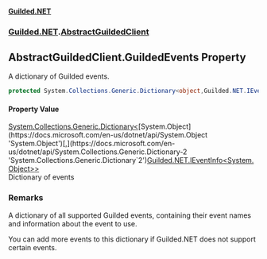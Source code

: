 
#### [Guilded.NET](Guilded_NET 'Guilded.NET')
### [Guilded.NET](Guilded_NET#Guilded_NET 'Guilded.NET').[AbstractGuildedClient](AbstractGuildedClient 'Guilded.NET.AbstractGuildedClient')
## AbstractGuildedClient.GuildedEvents Property

A dictionary of Guilded events.
```csharp
protected System.Collections.Generic.Dictionary<object,Guilded.NET.IEventInfo<object>> GuildedEvents { get; set; }
```


#### Property Value
[System.Collections.Generic.Dictionary&lt;](https://docs.microsoft.com/en-us/dotnet/api/System.Collections.Generic.Dictionary-2 'System.Collections.Generic.Dictionary`2')[System.Object](https://docs.microsoft.com/en-us/dotnet/api/System.Object 'System.Object')[,](https://docs.microsoft.com/en-us/dotnet/api/System.Collections.Generic.Dictionary-2 'System.Collections.Generic.Dictionary`2')[Guilded.NET.IEventInfo&lt;](IEventInfo_T_ 'Guilded.NET.IEventInfo&lt;T&gt;')[System.Object](https://docs.microsoft.com/en-us/dotnet/api/System.Object 'System.Object')[&gt;](IEventInfo_T_ 'Guilded.NET.IEventInfo&lt;T&gt;')[&gt;](https://docs.microsoft.com/en-us/dotnet/api/System.Collections.Generic.Dictionary-2 'System.Collections.Generic.Dictionary`2')  
Dictionary of events

### Remarks
  
A dictionary of all supported Guilded events, containing their event names and information about the event to use.  
  
You can add more events to this dictionary if Guilded.NET does not support certain events.